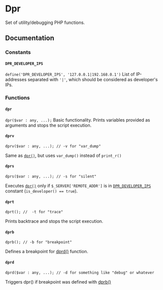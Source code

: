 # Dpr
Set of utility/debugging PHP functions.

## Documentation
### Constants
#### `DPR_DEVELOPER_IPS`
``define('DPR_DEVELOPER_IPS', '127.0.0.1|192.168.0.1')``
List of IP-addresses separated with `'|'`, which should be considered as developer's IPs.

### Functions
#### `dpr`
``dpr($var : any, ...);``
Basic functionality. Prints variables provided as arguments and stops the script execution.

#### `dprv`
``dprv($var : any, ...); // -v for "var_dump"``

Same as [``dpr()``](#dprvvar--any-), but uses ``var_dump()`` instead of ``print_r()``

#### `dprs`
``dprs($var : any, ...); // -s for "silent"``

Executes [``dpr()``](#dpr) only if ``$_SERVER['REMOTE_ADDR']`` is in [``DPR_DEVELOPER_IPS``](#dpr_developer_ips) constant (``is_developer() == true``).

#### `dprt`
``dprt(); //  -t for "trace"``

Prints backtrace and stops the script execution.

#### `dprb`
``dprb(); // -b for "breakpoint"``

Defines a breakpoint for [dprd()](#dprd) function.

#### `dprd`
``dprd($var : any, ...); // -d for something like "debug" or whatever``

Triggers dpr() if breakpoint was defined with [dprb()](#dprb)

